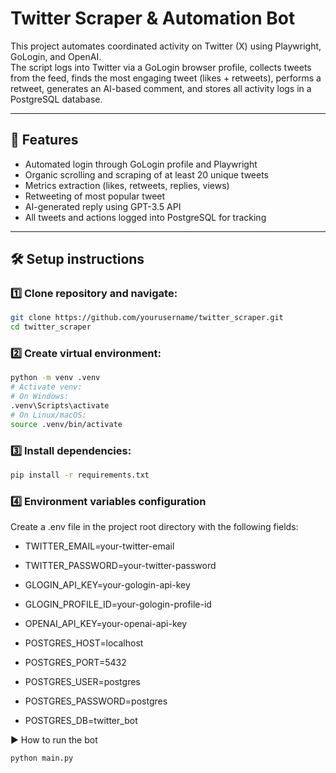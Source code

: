# Twitter Scraper & Automation Bot

This project automates coordinated activity on Twitter (X) using Playwright, GoLogin, and OpenAI.  
The script logs into Twitter via a GoLogin browser profile, collects tweets from the feed, finds the most engaging tweet (likes + retweets), performs a retweet, generates an AI-based comment, and stores all activity logs in a PostgreSQL database.

---

## 🚀 Features

- Automated login through GoLogin profile and Playwright
- Organic scrolling and scraping of at least 20 unique tweets
- Metrics extraction (likes, retweets, replies, views)
- Retweeting of most popular tweet
- AI-generated reply using GPT-3.5 API
- All tweets and actions logged into PostgreSQL for tracking

---

## 🛠️ Setup instructions

### 1️⃣ Clone repository and navigate:

```bash
git clone https://github.com/yourusername/twitter_scraper.git
cd twitter_scraper
```

### 2️⃣ Create virtual environment:

```bash
python -m venv .venv
# Activate venv:
# On Windows:
.venv\Scripts\activate
# On Linux/macOS:
source .venv/bin/activate
```
### 3️⃣ Install dependencies:

```bash
pip install -r requirements.txt
```

### 4️⃣ Environment variables configuration
Create a .env file in the project root directory with the following fields:

- TWITTER_EMAIL=your-twitter-email
- TWITTER_PASSWORD=your-twitter-password

- GLOGIN_API_KEY=your-gologin-api-key
- GLOGIN_PROFILE_ID=your-gologin-profile-id

- OPENAI_API_KEY=your-openai-api-key

- POSTGRES_HOST=localhost
- POSTGRES_PORT=5432
- POSTGRES_USER=postgres
- POSTGRES_PASSWORD=postgres
- POSTGRES_DB=twitter_bot

▶️ How to run the bot

```bash
python main.py
```
